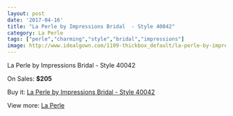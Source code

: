 ```yaml
---
layout: post
date: '2017-04-16'
title: "La Perle by Impressions Bridal  - Style 40042"
category: La Perle
tags: ["perle","charming","style","bridal","impressions"]
image: http://www.idealgown.com/1109-thickbox_default/la-perle-by-impressions-bridal-style-40042.jpg
---
```

La Perle by Impressions Bridal  - Style 40042

On Sales: **$205**
<a href="https://www.idealgown.com/en/la-perle/515-la-perle-by-impressions-bridal-style-40042.html"><amp-img layout="responsive" width="600" height="600" src="//www.idealgown.com/1109-thickbox_default/la-perle-by-impressions-bridal-style-40042.jpg" alt="La Perle by Impressions Bridal  - Style 40042 0" /></a>
<a href="https://www.idealgown.com/en/la-perle/515-la-perle-by-impressions-bridal-style-40042.html"><amp-img layout="responsive" width="600" height="600" src="//www.idealgown.com/1110-thickbox_default/la-perle-by-impressions-bridal-style-40042.jpg" alt="La Perle by Impressions Bridal  - Style 40042 1" /></a>

Buy it: [La Perle by Impressions Bridal  - Style 40042](https://www.idealgown.com/en/la-perle/515-la-perle-by-impressions-bridal-style-40042.html "La Perle by Impressions Bridal  - Style 40042")

View more: [La Perle](https://www.idealgown.com/en/8-la-perle "La Perle")